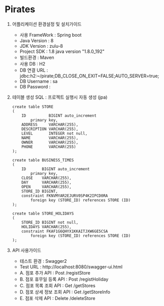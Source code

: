 # Pirates
1. 어플리케이션 환경설정 및 설치가이드
    - 사용 FrameWork : Spring boot
    - Java Version : 8
    - JDK Version : zulu-8
    - Project SDK : 1.8 java version "1.8.0_192"
    - 빌드환경 : Maven
    - 사용 DB : H2
    - DB 연결 URL : jdbc:h2:~/pirate;DB_CLOSE_ON_EXIT=FALSE;AUTO_SERVER=true;
    - DB Username : sa
    - DB Password :    
    
2. 테이블 생성 SQL : 프로젝트 실행시 자동 생성 (jpa)
    ```
    create table STORE
    (
        ID          BIGINT auto_increment
            primary key,
        ADDRESS     VARCHAR(255),
        DESCRIPTION VARCHAR(255),
        LEVEL       INTEGER not null,
        NAME        VARCHAR(255),
        OWNER       VARCHAR(255),
        PHONE       VARCHAR(255)
    );
    ```
    ```
    create table BUSINESS_TIMES
    (
        ID       BIGINT auto_increment
            primary key,
        CLOSE    VARCHAR(255),
        DAY      VARCHAR(255),
        OPEN     VARCHAR(255),
        STORE_ID BIGINT,
        constraint FKNVMYAR2EJURV0SP4K2IPCD0RA
            foreign key (STORE_ID) references STORE (ID)
    );
    ```
    ```
    create table STORE_HOLIDAYS
    (
        STORE_ID BIGINT not null,
        HOLIDAYS VARCHAR(255),
        constraint FKAF1G6QHYX1KKAITJXW6GE5CSA
            foreign key (STORE_ID) references STORE (ID)
    );
    ```

3. API 사용가이드
    - 테스트 환경 : Swagger2
    - Test URL : http://localhost:8080/swagger-ui.html
    - A. 점포 추가 API : Post /registStore
    - B. 점포 휴무일 등록 API : Post /registHoliday
    - C. 점포 목록 조회 API : Get /getStores
    - D. 점포 상세 정보 조회 API : Get /getStoreInfo
    - E. 점포 삭제 API : Delete /deleteStore
    
